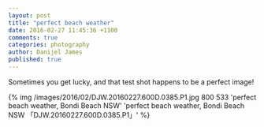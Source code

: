 ```yaml
---
layout: post
title: "perfect beach weather"
date: 2016-02-27 11:45:36 +1100
comments: true
categories: photography
author: Danijel James
published: true
---
```

Sometimes you get lucky, and that test shot happens to be a perfect image! 

{% img /images/2016/02/DJW.20160227.600D.0385.P1.jpg 800 533 'perfect beach weather, Bondi Beach NSW' 'perfect beach weather, Bondi Beach NSW 「DJW.20160227.600D.0385.P1」' %}

